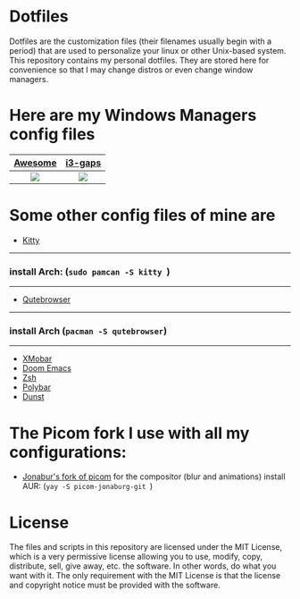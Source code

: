 # Dotfiles

Dotfiles are the customization files (their filenames usually begin with a period) that are used to personalize your linux or other Unix-based system. This repository contains my personal dotfiles. They are stored here for convenience so that I may change distros or even change window managers.


# Here are my Windows Managers config files

| [Awesome](https://github.com/Shoto31/Dotfiles/tree/main/.config/awesome)| [i3-gaps](https://github.com/Shoto31/Dotfiles/tree/main/.config/awesome)|
|:-------------:|:-------------:|
|![](https://i.imgur.com/mW4ApHZ.png)|![](https://i.imgur.com/OkW98Dp.pngg)|


# Some other config files of mine are 


- [Kitty](https://github.com/Shoto31/Dotfiles/tree/main/.config/kitty)  
----
### install Arch: (`sudo pamcan -S kitty `)
----    
          
- [Qutebrowser](https://github.com/Shoto31/Dotfiles/tree/main/.config/qutebrowser)

----
### install Arch  (`pacman -S qutebrowser`)
----

- [XMobar](https://gitlab.com/Shoto31/Dotfiles/tree/main/.config/xmobar)
- [Doom Emacs](https://gitlab.com/Shoto31/Dotfiles/tree/main/.doom.d)
- [Zsh](https://github.com/Shoto31/Dotfiles/blob/main/.zshrc)
- [Polybar](https://github.com/Shoto31/Dotfiles/tree/main/.config/polybar)
- [Dunst](https://github.com/Shoto31/Dotfiles/tree/main/.config/dunst)

# The Picom fork I use with all my configurations:
- [Jonabur's fork of picom](https://github.com/jonaburg/picom) for the compositor (blur and animations)  install AUR: (`yay -S picom-jonaburg-git `)



# License
The files and scripts in this repository are licensed under the MIT License, which is a very permissive license allowing you to use, modify, copy, distribute, sell, give away, etc. the software. In other words, do what you want with it. The only requirement with the MIT License is that the license and copyright notice must be provided with the software.
